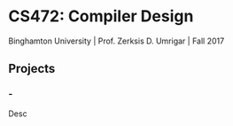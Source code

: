 # CS472: Compiler Design

Binghamton University | Prof. Zerksis D. Umrigar | Fall 2017

## Projects

### - [](.//)
Desc
